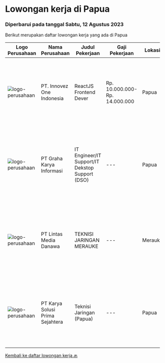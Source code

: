 
  # Lowongan kerja di Papua

  ### Diperbarui pada tanggal Sabtu, 12 Agustus 2023

  Berikut merupakan daftar lowongan kerja yang ada di Papua

  |Logo Perusahaan | Nama Perusahaan | Judul Pekerjaan | Gaji Pekerjaan | Lokasi | Deskripsi | Tanggal diunggah | Pranala |
  | -------------- | --------------- | --------------- | --------- | --------- | -------------- | ------- | ----------- |
  |![logo-perusahaan](https://image-service-cdn.seek.com.au/b298687ae02f9798573838624580ad51c34fe2f1/ee4dce1061f3f616224767ad58cb2fc751b8d2dc)|PT. Innovez One Indonesia|ReactJS Frontend Dever|Rp. 10.000.000-Rp. 14.000.000|Papua|Innovez One is a tech innovator in the maritime sector, transforming maritime sector through digitalisation and AI powered solutions in solving...|Selasa, 08 Agustus 2023|https://www.jobstreet.co.id/id/job/reactjs-frontend-dever-4431326?token=0~7b5b0acc-b5a7-46fd-91d0-cbd1acd1f63d&sectionRank=1&jobId=jobstreet-id-job-4431326|
|![logo-perusahaan](https://image-service-cdn.seek.com.au/c318dd0b699c6160d2411e7473745c289633be44/ee4dce1061f3f616224767ad58cb2fc751b8d2dc)|PT Graha Karya Informasi|IT Engineer/IT Support/IT Dekstop Support (DSO)|---|Papua|Requirements:1. Minimum 6 Months as an IT Support (Fresh Graduate are welcome to apply)2. Bachelor's Degree in Computer/ IT or equivalent3. Have...|Rabu, 02 Agustus 2023|https://www.jobstreet.co.id/id/job/it-engineer-it-support-it-dekstop-support-dso-4425201?token=0~7b5b0acc-b5a7-46fd-91d0-cbd1acd1f63d&sectionRank=2&jobId=jobstreet-id-job-4425201|
|![logo-perusahaan](https://image-service-cdn.seek.com.au/4cc5b4edd8a09fb41741a122f57ee79a81b9a89e/ee4dce1061f3f616224767ad58cb2fc751b8d2dc)|PT Lintas Media Danawa|TEKNISI JARINGAN MERAUKE|---|Merauke|Kualifikasi: Diutamakan asli daerah Papua Usia maksimum saat melamar adalah 27 tahun Lulusan SMK/D3/S1 (Teknik elektro, informatika, ilmu computer)...|Jumat, 28 Juli 2023|https://www.jobstreet.co.id/id/job/teknisi-jaringan-merauke-4420182?token=0~7b5b0acc-b5a7-46fd-91d0-cbd1acd1f63d&sectionRank=3&jobId=jobstreet-id-job-4420182|
|![logo-perusahaan](https://image-service-cdn.seek.com.au/bb0f2c313297f2db3d497466b95d7da85644edc0/ee4dce1061f3f616224767ad58cb2fc751b8d2dc)|PT Karya Solusi Prima Sejahtera|Teknisi Jaringan (Papua)|---|Papua|KUALIFIKASI : Min. Lulusan SMK Teknik Komputer dan Jaringan Usia maksimal 28 tahun Memiliki pengalaman minimal 1 tahun sebagai Teknisi Jaringan...|Senin, 17 Juli 2023|https://www.jobstreet.co.id/id/job/teknisi-jaringan-papua-4407336?token=0~7b5b0acc-b5a7-46fd-91d0-cbd1acd1f63d&sectionRank=4&jobId=jobstreet-id-job-4407336|


  [Kembali ke daftar lowongan kerja 🔙](../README.md#daftar-lowongan-kerja)
  